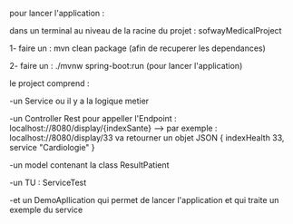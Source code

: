 pour lancer l'application : 

dans un terminal au niveau de la racine du projet : sofwayMedicalProject

1- faire un : mvn clean package  (afin de recuperer les dependances)

2- faire un : ./mvnw spring-boot:run  (pour lancer l'application)

le project comprend : 

-un Service ou il y a la logique metier

-un Controller Rest pour appeller l'Endpoint : localhost://8080/display/{indexSante} --> par exemple : localhost://8080/display/33  va retourner un objet JSON { 	indexHealth	33, service	"Cardiologie" }

-un model contenant la class ResultPatient

-un TU : ServiceTest

-et un DemoApllication qui permet de lancer l'application et qui traite un exemple du service



